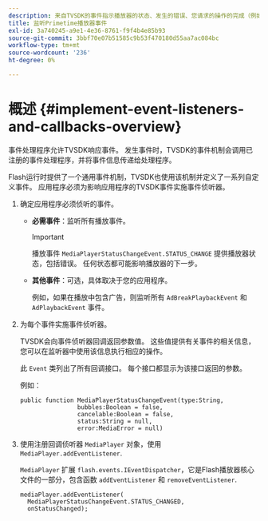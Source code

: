 ```yaml
---
description: 来自TVSDK的事件指示播放器的状态、发生的错误、您请求的操作的完成（例如视频开始播放）或隐式发生的操作（例如广告完成）。
title: 监听Primetime播放器事件
exl-id: 3a740245-a9e1-4e36-8761-f9f4b4e85b93
source-git-commit: 3bbf70e07b51585c9b53f470180d55aa7ac084bc
workflow-type: tm+mt
source-wordcount: '236'
ht-degree: 0%

---
```


# 概述 {#implement-event-listeners-and-callbacks-overview}

事件处理程序允许TVSDK响应事件。 发生事件时，TVSDK的事件机制会调用已注册的事件处理程序，并将事件信息传递给处理程序。

Flash运行时提供了一个通用事件机制，TVSDK也使用该机制并定义了一系列自定义事件。 应用程序必须为影响应用程序的TVSDK事件实施事件侦听器。

1. 确定应用程序必须侦听的事件。

   * **必需事件**：监听所有播放事件。

      >[!IMPORTANT]
      >
      >播放事件 `MediaPlayerStatusChangeEvent.STATUS_CHANGE` 提供播放器状态，包括错误。 任何状态都可能影响播放器的下一步。

   * **其他事件**：可选，具体取决于您的应用程序。

      例如，如果在播放中包含广告，则监听所有 `AdBreakPlaybackEvent` 和 `AdPlaybackEvent` 事件。

1. 为每个事件实施事件侦听器。

   TVSDK会向事件侦听器回调返回参数值。 这些值提供有关事件的相关信息，您可以在监听器中使用该信息执行相应的操作。

   此 `Event` 类列出了所有回调接口。 每个接口都显示为该接口返回的参数。

   例如：

   ```
   public function MediaPlayerStatusChangeEvent(type:String,  
                   bubbles:Boolean = false,  
                   cancelable:Boolean = false,  
                   status:String = null,  
                   error:MediaError = null) 
   ```

1. 使用注册回调侦听器 `MediaPlayer` 对象，使用 `MediaPlayer.addEventListener`.

   `MediaPlayer` 扩展 `flash.events.IEventDispatcher`，它是Flash播放器核心文件的一部分，包含函数 `addEventListener` 和 `removeEventListener`.

   ```
   mediaPlayer.addEventListener( 
     MediaPlayerStatusChangeEvent.STATUS_CHANGED,  
     onStatusChanged);
   ```

